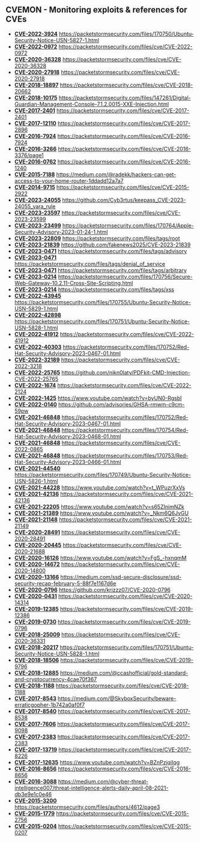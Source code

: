 ## CVEMON - Monitoring exploits & references for CVEs
- **[CVE-2022-3924](https://in.scanfactory.io/cvemon/CVE-2022-3924.html)** https://packetstormsecurity.com/files/170750/Ubuntu-Security-Notice-USN-5827-1.html
- **[CVE-2022-0972](https://in.scanfactory.io/cvemon/CVE-2022-0972.html)** https://packetstormsecurity.com/files/cve/CVE-2022-0972
- **[CVE-2020-36328](https://in.scanfactory.io/cvemon/CVE-2020-36328.html)** https://packetstormsecurity.com/files/cve/CVE-2020-36328
- **[CVE-2020-27918](https://in.scanfactory.io/cvemon/CVE-2020-27918.html)** https://packetstormsecurity.com/files/cve/CVE-2020-27918
- **[CVE-2018-18897](https://in.scanfactory.io/cvemon/CVE-2018-18897.html)** https://packetstormsecurity.com/files/cve/CVE-2018-20662
- **[CVE-2018-10175](https://in.scanfactory.io/cvemon/CVE-2018-10175.html)** https://packetstormsecurity.com/files/147261/Digital-Guardian-Management-Console-7.1.2.0015-XXE-Injection.html
- **[CVE-2017-2401](https://in.scanfactory.io/cvemon/CVE-2017-2401.html)** https://packetstormsecurity.com/files/cve/CVE-2017-2401
- **[CVE-2017-12110](https://in.scanfactory.io/cvemon/CVE-2017-12110.html)** https://packetstormsecurity.com/files/cve/CVE-2017-2896
- **[CVE-2016-7924](https://in.scanfactory.io/cvemon/CVE-2016-7924.html)** https://packetstormsecurity.com/files/cve/CVE-2016-7924
- **[CVE-2016-3266](https://in.scanfactory.io/cvemon/CVE-2016-3266.html)** https://packetstormsecurity.com/files/cve/CVE-2016-3376/page1
- **[CVE-2016-0762](https://in.scanfactory.io/cvemon/CVE-2016-0762.html)** https://packetstormsecurity.com/files/cve/CVE-2016-1240
- **[CVE-2015-7188](https://in.scanfactory.io/cvemon/CVE-2015-7188.html)** https://medium.com/@radekk/hackers-can-get-access-to-your-home-router-1ddadd12a7a7
- **[CVE-2014-9715](https://in.scanfactory.io/cvemon/CVE-2014-9715.html)** https://packetstormsecurity.com/files/cve/CVE-2015-2922
- **[CVE-2023-24055](https://in.scanfactory.io/cvemon/CVE-2023-24055.html)** https://github.com/Cyb3rtus/keepass_CVE-2023-24055_yara_rule
- **[CVE-2023-23597](https://in.scanfactory.io/cvemon/CVE-2023-23597.html)** https://packetstormsecurity.com/files/cve/CVE-2023-23599
- **[CVE-2023-23499](https://in.scanfactory.io/cvemon/CVE-2023-23499.html)** https://packetstormsecurity.com/files/170764/Apple-Security-Advisory-2023-01-24-1.html
- **[CVE-2023-22809](https://in.scanfactory.io/cvemon/CVE-2023-22809.html)** https://packetstormsecurity.com/files/tags/root
- **[CVE-2023-21839](https://in.scanfactory.io/cvemon/CVE-2023-21839.html)** https://github.com/fakenews2025/CVE-2023-21839
- **[CVE-2023-0471](https://in.scanfactory.io/cvemon/CVE-2023-0471.html)** https://packetstormsecurity.com/files/tags/advisory
- **[CVE-2023-0471](https://in.scanfactory.io/cvemon/CVE-2023-0471.html)** https://packetstormsecurity.com/files/tags/denial_of_service
- **[CVE-2023-0471](https://in.scanfactory.io/cvemon/CVE-2023-0471.html)** https://packetstormsecurity.com/files/tags/arbitrary
- **[CVE-2023-0214](https://in.scanfactory.io/cvemon/CVE-2023-0214.html)** https://packetstormsecurity.com/files/170756/Secure-Web-Gateway-10.2.11-Cross-Site-Scripting.html
- **[CVE-2023-0214](https://in.scanfactory.io/cvemon/CVE-2023-0214.html)** https://packetstormsecurity.com/files/tags/xss
- **[CVE-2022-43945](https://in.scanfactory.io/cvemon/CVE-2022-43945.html)** https://packetstormsecurity.com/files/170755/Ubuntu-Security-Notice-USN-5829-1.html
- **[CVE-2022-42898](https://in.scanfactory.io/cvemon/CVE-2022-42898.html)** https://packetstormsecurity.com/files/170751/Ubuntu-Security-Notice-USN-5828-1.html
- **[CVE-2022-41912](https://in.scanfactory.io/cvemon/CVE-2022-41912.html)** https://packetstormsecurity.com/files/cve/CVE-2022-41912
- **[CVE-2022-40303](https://in.scanfactory.io/cvemon/CVE-2022-40303.html)** https://packetstormsecurity.com/files/170752/Red-Hat-Security-Advisory-2023-0467-01.html
- **[CVE-2022-32189](https://in.scanfactory.io/cvemon/CVE-2022-32189.html)** https://packetstormsecurity.com/files/cve/CVE-2022-3218
- **[CVE-2022-25765](https://in.scanfactory.io/cvemon/CVE-2022-25765.html)** https://github.com/nikn0laty/PDFkit-CMD-Injection-CVE-2022-25765
- **[CVE-2022-1674](https://in.scanfactory.io/cvemon/CVE-2022-1674.html)** https://packetstormsecurity.com/files/cve/CVE-2022-2124
- **[CVE-2022-1425](https://in.scanfactory.io/cvemon/CVE-2022-1425.html)** https://www.youtube.com/watch?v=byUN0-RgsbI
- **[CVE-2022-0140](https://in.scanfactory.io/cvemon/CVE-2022-0140.html)** https://github.com/advisories/GHSA-rmwm-c9cm-59pw
- **[CVE-2021-46848](https://in.scanfactory.io/cvemon/CVE-2021-46848.html)** https://packetstormsecurity.com/files/170752/Red-Hat-Security-Advisory-2023-0467-01.html
- **[CVE-2021-46848](https://in.scanfactory.io/cvemon/CVE-2021-46848.html)** https://packetstormsecurity.com/files/170754/Red-Hat-Security-Advisory-2023-0468-01.html
- **[CVE-2021-46848](https://in.scanfactory.io/cvemon/CVE-2021-46848.html)** https://packetstormsecurity.com/files/cve/CVE-2022-0865
- **[CVE-2021-46848](https://in.scanfactory.io/cvemon/CVE-2021-46848.html)** https://packetstormsecurity.com/files/170753/Red-Hat-Security-Advisory-2023-0466-01.html
- **[CVE-2021-44540](https://in.scanfactory.io/cvemon/CVE-2021-44540.html)** https://packetstormsecurity.com/files/170749/Ubuntu-Security-Notice-USN-5826-1.html
- **[CVE-2021-44228](https://in.scanfactory.io/cvemon/CVE-2021-44228.html)** https://www.youtube.com/watch?v=t_WPuzrXxVs
- **[CVE-2021-42136](https://in.scanfactory.io/cvemon/CVE-2021-42136.html)** https://packetstormsecurity.com/files/cve/CVE-2021-42136
- **[CVE-2021-22205](https://in.scanfactory.io/cvemon/CVE-2021-22205.html)** https://www.youtube.com/watch?v=s65ZInimNZk
- **[CVE-2021-21389](https://in.scanfactory.io/cvemon/CVE-2021-21389.html)** https://www.youtube.com/watch?v=_Nkm6Q6JvGU
- **[CVE-2021-21148](https://in.scanfactory.io/cvemon/CVE-2021-21148.html)** https://packetstormsecurity.com/files/cve/CVE-2021-21149
- **[CVE-2020-28491](https://in.scanfactory.io/cvemon/CVE-2020-28491.html)** https://packetstormsecurity.com/files/cve/CVE-2020-28491
- **[CVE-2020-20445](https://in.scanfactory.io/cvemon/CVE-2020-20445.html)** https://packetstormsecurity.com/files/cve/CVE-2020-21688
- **[CVE-2020-16126](https://in.scanfactory.io/cvemon/CVE-2020-16126.html)** https://www.youtube.com/watch?v=FgS_-hxnqmM
- **[CVE-2020-14672](https://in.scanfactory.io/cvemon/CVE-2020-14672.html)** https://packetstormsecurity.com/files/cve/CVE-2020-14800
- **[CVE-2020-13166](https://in.scanfactory.io/cvemon/CVE-2020-13166.html)** https://medium.com/ssd-secure-disclosure/ssd-security-recap-february-5-88f7e1167d6e
- **[CVE-2020-0796](https://in.scanfactory.io/cvemon/CVE-2020-0796.html)** https://github.com/krizzz07/CVE-2020-0796
- **[CVE-2020-0431](https://in.scanfactory.io/cvemon/CVE-2020-0431.html)** https://packetstormsecurity.com/files/cve/CVE-2020-14314
- **[CVE-2019-12385](https://in.scanfactory.io/cvemon/CVE-2019-12385.html)** https://packetstormsecurity.com/files/cve/CVE-2019-12386
- **[CVE-2019-0730](https://in.scanfactory.io/cvemon/CVE-2019-0730.html)** https://packetstormsecurity.com/files/cve/CVE-2019-0796
- **[CVE-2018-25009](https://in.scanfactory.io/cvemon/CVE-2018-25009.html)** https://packetstormsecurity.com/files/cve/CVE-2020-36331
- **[CVE-2018-20217](https://in.scanfactory.io/cvemon/CVE-2018-20217.html)** https://packetstormsecurity.com/files/170751/Ubuntu-Security-Notice-USN-5828-1.html
- **[CVE-2018-18506](https://in.scanfactory.io/cvemon/CVE-2018-18506.html)** https://packetstormsecurity.com/files/cve/CVE-2019-9796
- **[CVE-2018-12885](https://in.scanfactory.io/cvemon/CVE-2018-12885.html)** https://medium.com/@ccashofficial/gold-standard-and-cryptocurrency-4cae70f367
- **[CVE-2018-1188](https://in.scanfactory.io/cvemon/CVE-2018-1188.html)** https://packetstormsecurity.com/files/cve/CVE-2018-1188
- **[CVE-2017-8543](https://in.scanfactory.io/cvemon/CVE-2017-8543.html)** https://medium.com/@SkyboxSecurity/beware-erraticgopher-1b742a0af0f7
- **[CVE-2017-8540](https://in.scanfactory.io/cvemon/CVE-2017-8540.html)** https://packetstormsecurity.com/files/cve/CVE-2017-8538
- **[CVE-2017-7606](https://in.scanfactory.io/cvemon/CVE-2017-7606.html)** https://packetstormsecurity.com/files/cve/CVE-2017-9098
- **[CVE-2017-2383](https://in.scanfactory.io/cvemon/CVE-2017-2383.html)** https://packetstormsecurity.com/files/cve/CVE-2017-2383
- **[CVE-2017-13719](https://in.scanfactory.io/cvemon/CVE-2017-13719.html)** https://packetstormsecurity.com/files/cve/CVE-2017-8226
- **[CVE-2017-12635](https://in.scanfactory.io/cvemon/CVE-2017-12635.html)** https://www.youtube.com/watch?v=BZnPzjqiIqg
- **[CVE-2016-8656](https://in.scanfactory.io/cvemon/CVE-2016-8656.html)** https://packetstormsecurity.com/files/cve/CVE-2016-8656
- **[CVE-2016-3088](https://in.scanfactory.io/cvemon/CVE-2016-3088.html)** https://medium.com/@cyber-threat-intelligence007/threat-intelligence-alerts-daily-april-08-2021-db3e9e1c0e46
- **[CVE-2015-3200](https://in.scanfactory.io/cvemon/CVE-2015-3200.html)** https://packetstormsecurity.com/files/authors/4612/page3
- **[CVE-2015-1779](https://in.scanfactory.io/cvemon/CVE-2015-1779.html)** https://packetstormsecurity.com/files/cve/CVE-2015-2756
- **[CVE-2015-0204](https://in.scanfactory.io/cvemon/CVE-2015-0204.html)** https://packetstormsecurity.com/files/cve/CVE-2015-0207
